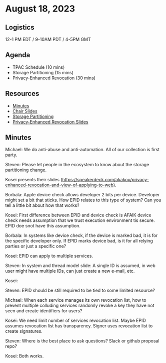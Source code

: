 # August 18, 2023

## Logistics

12-1 PM EDT / 9-10AM PDT / 4-5PM GMT

## Agenda

* TPAC Schedule (10 mins)
* Storage Partitioning (15 mins)
* Privacy-Enhanced Revocation (30 mins)

## Resources

* [Minutes](https://docs.google.com/document/d/1GP3qSSSqwl_HZIQCG0LUPCw1iwTJoobdWX2UmNWyx-o/edit?usp=sharing)
* [Chair Slides](https://docs.google.com/presentation/d/1csM5QcC8uqreUncjYS0lCDGmr4S7By-KvlcNRha8jKI/edit?usp=sharing)
* [Storage Partitioning](https://docs.google.com/presentation/d/1XRJ-5V6Rq9XybIa03NWtqps1y50d8Vf_TG4lpWWpCY4/edit?usp=sharing)
* [Privacy-Enhanced Revocation Slides](https://speakerdeck.com/akakou/privacy-enhanced-revocation-and-view-of-applying-to-web)
  

## Minutes

Michael: We do anti-abuse and anti-automation. All of our collection is first party.

Steven: Please let people in the ecosystem to know about the storage partitioning change. 

Kosei presents their slides (https://speakerdeck.com/akakou/privacy-enhanced-revocation-and-view-of-applying-to-web). 

Borbala: Apple device check allows developer 2 bits per device. Developer might set a bit that sticks. How EPID relates to this type of system? Can you tell a little bit about how that works?

Kosei: First difference between EPID and device check is AFAIK device check needs assumption that we trust execution environment tis secure. EPID doe snot have this assumption. 

Borbala: In systems like device check, if the device is marked bad, it is for the specific developer only. If EPID marks device bad, is it for all relying parties or just a specific one?

Kosei: EPID can apply to multiple services. 

Steven: In system and thread model slide: A single ID is assumed, in web user might have multiple IDs, can just create a new e-mail, etc.

Kosei: 

Steven: EPID should be still required to be tied to some limited resource?

Michael: When each service manages its own revocation list, how to prevent multiple colluding services randomly revoke a key they have not seen and create identifiers for users? 

Kosei: We need limit number of services revocation list. Maybe EPID assumes revocation list has transparency. Signer uses revocation list to create signatures.

Steven: Where is the best place to ask questions? Slack or github proposal repo?

Kosei: Both works.
